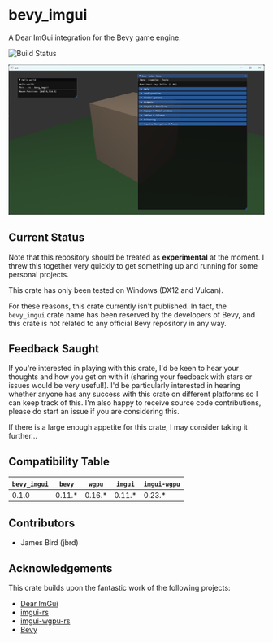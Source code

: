 # bevy_imgui

A Dear ImGui integration for the Bevy game engine.

![Build Status](https://github.com/jbrd/bevy_imgui/actions/workflows/rust.yml/badge.svg)

![bevy_imgui screenshot](media/screenshot.png)

## Current Status

Note that this repository should be treated as **experimental** at the moment. I threw this together very
quickly to get something up and running for some personal projects.

This crate has only been tested on Windows (DX12 and Vulcan).

For these reasons, this crate currently isn't published. In fact, the `bevy_imgui` crate name has been reserved by the developers of Bevy, and this crate is not related to any official Bevy repository in any way.

## Feedback Saught

If you're interested in playing with this crate, I'd be keen to hear your thoughts and how you get on with it (sharing your feedback with stars or issues would be very useful!). I'd be particularly interested in hearing whether anyone has any success with this crate on different platforms so I can keep track of this. I'm also happy to receive source code contributions, please do start an issue if you are considering this.

If there is a large enough appetite for this crate, I may consider taking it further...

## Compatibility Table

|`bevy_imgui`|`bevy`  |`wgpu`  |`imgui` |`imgui-wgpu`|
|------------|--------|--------|--------|------------|
| 0.1.0      | 0.11.* | 0.16.* | 0.11.* | 0.23.*     |

## Contributors

* James Bird (jbrd)

## Acknowledgements

This crate builds upon the fantastic work of the following projects:

  * [Dear ImGui](https://github.com/ocornut/imgui)
  * [imgui-rs](https://github.com/imgui-rs/imgui-rs)
  * [imgui-wgpu-rs](https://github.com/Yatekii/imgui-wgpu-rs)
  * [Bevy](https://github.com/bevyengine/bevy)
